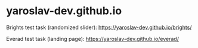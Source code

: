 # yaroslav-dev.github.io

Brights test task (randomized slider):
https://yaroslav-dev.github.io/brights/

Everad test task (landing page):
https://yaroslav-dev.github.io/everad/
